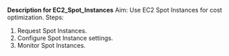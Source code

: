 **Description for EC2_Spot_Instances**
Aim: Use EC2 Spot Instances for cost optimization.
Steps:
1. Request Spot Instances.
2. Configure Spot Instance settings.
3. Monitor Spot Instances.
